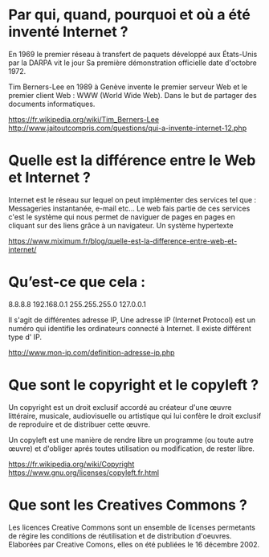 # Par qui, quand, pourquoi et où a été inventé Internet ?

En 1969  le premier réseau à transfert de paquets développé aux États-Unis par la DARPA vit le jour  Sa première démonstration officielle date d'octobre 1972.

Tim Berners-Lee en 1989 à Genève invente le premier serveur Web et le premier client Web : WWW (World Wide Web). Dans le but de partager des documents informatiques.

https://fr.wikipedia.org/wiki/Tim_Berners-Lee
http://www.jaitoutcompris.com/questions/qui-a-invente-internet-12.php

# Quelle est la différence entre le Web et Internet ?

Internet est le réseau sur lequel on peut implémenter des services tel que :
Messageries instantanée, e-mail etc...
Le web fais partie de ces services c'est le système qui nous permet de naviguer de pages en pages en cliquant sur des liens grâce à un navigateur.
Un système hypertexte

https://www.miximum.fr/blog/quelle-est-la-difference-entre-web-et-internet/

# Qu’est-ce que cela :
8.8.8.8
192.168.0.1
255.255.255.0
127.0.0.1

Il s'agit de différentes adresse IP, Une adresse IP (Internet Protocol) est un numéro qui identifie les ordinateurs connecté à Internet.  Il existe différent type d' IP.

http://www.mon-ip.com/definition-adresse-ip.php

# Que sont le copyright et le copyleft ?

Un copyright est un droit exclusif accordé au créateur d'une œuvre littéraire, musicale, audiovisuelle ou artistique qui lui confère le droit exclusif de reproduire et de distribuer cette œuvre.

Un copyleft est une manière de rendre libre un programme (ou toute autre œuvre) et d'obliger aprés toutes
utilisation ou modification, de rester libre.

https://fr.wikipedia.org/wiki/Copyright
https://www.gnu.org/licenses/copyleft.fr.html

# Que sont les Creatives Commons ?

Les licences Creative Commons sont un ensemble de licenses permetants de régire les conditions de réutilisation et de distribution d'oeuvres. Elaborées par Creative Comons, elles on été publiées le 16 décembre 2002.